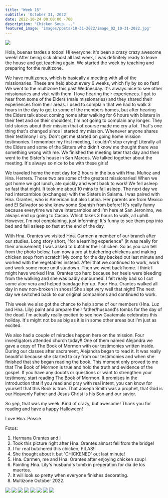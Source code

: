 ```yaml
---
title: "Week 15"
subtitle: 'October 31, 2022'
date: 2022-10-24 00:00:00 -700
description: "Chicken Soup...."
featured_image: 'images/posts/10-31-2022/image_02_10-31-2022.jpg'
---
```

![](/images/posts/10-31-2022/image_02_10-31-2022.jpg)

Hola, buenas tardes a todos!  Hi everyone, it's been a crazy crazy awesome week!  After being sick almost all last week, I was definitely ready to leave the house and get teaching again.  We started the week by teaching and preparing for the multizone.

We have multizones, which is basically a meeting with all of the missionaries.  These are held about every 6 weeks, which fly by so so fast!  We went to the multizone this past Wednesday.  It's always nice to see other missionaries and visit with them.  I love hearing their experiences.  I got to hear from some of the Elders (male missionaries) and they shared their experiences from their areas.  I used to complain that we had to walk 3 hours in the day to get to some of the members homes, but after hearing the Elders talk about coming home after walking for 6 hours with blisters in their feet and on their shoulders, I'm not going to complain any longer.  They told stories about their mission that of course made me cry a lot.  That's one thing that's changed since I started my mission.  Whenever anyone shares their testimony I cry.  Don't get me started on going home mission testimonies.  I remember my first meeting, I couldn't stop crying!  Literally all the Elders and some of the Sisters who didn't know me thought there was something wrong with me.  We finished the meeting later that day and then went to the Sister's house in San Marcos.  We talked together about the meeting.  It's always so nice to be with these girls!

We traveled home the next day for 2 hours in the bus with Hna. Muñoz and Hna. Herrera.  Those two are some of the greatest missionaries!  When we got home we got lunch, ate quickly and went back to work!  We fell asleep so fast that night.  It took me about 10 mins to fall asleep.  The next day we had intercambios (exchanges) with the Sisters in Salama.  I was paired with Hna. Orantes, who is American but also Latina.  Her parents are from Mexico and El Salvador so she knew some Spanish from before!  It's really funny because everytime we have intercambios and I'm here at San Jeronimo, we always end up going to Cacao.  Which takes 3 hours to walk, all uphill.  However, I'm not complaining, just informing!  It's funny to see them pop into bed and fall asleep so fast at the end of the day.

With Hna. Orantes we visited Hna. Carmen a member of our branch after our studies.  Long story short, "for a learning experience" (it was really for their amusement) I was asked to butcher their chicken.  So as you can tell from the photo below, I am now a pro at butchering chickens and making chicken soup from scratch!  My comp for the day backed out last minute and worked with the vegetables instead.  After that we continued to work, work and work some more until sundown.  Then we went back home.  I think I might have worked Hna. Orantes too hard because her heels were bleeding from the walking and she was badly sunburned.  I felt really bad so I cut some aloe vera and helped bandage her up.  Poor Hna. Orantes walked all day in new non-broken in shoes!  She slept very well that night!  The next day we switched back to our original companions and continued to work.  

This week we also got the chance to help some of our members (Hna. Luz and Hna. Lily) paint and prepare their father/husband's tombs for the day of the dead.  I'm actually really excited to see how Guatemala celebrates this holiday.  It's might not be as big as it is in some other areas but I'm just as excited.

We also had a couple of miracles happen here on the mission.  Four investigators attended church today!!  One of them  named Alejandra we gave a copy of The Book of Mormon with our testimonies written inside.  During our classes after sacrament, Alejandra began to read it.  It was really beautiful because she started to cry from our testimonies and when she finished that she began reading the book.  This moment only proved to me that The Book of Mormon is true and hold the truth and evidence of the gospel.  If you have any doubts or questions or want to strengthen your testimony, start reading The Book of Mormon.  It promises in the introduction that if you read and pray with real intent, you can know for yourself that this Book is true.  That Joseph Smith was a prophet, that God is our Heavenly Father and Jesus Christ is his Son and our savior.

So yep, that was my week.  Kind of crazy, but awesome!  Thank you for reading and have a happy Halloween!

Love Hna. Possié

Fotos:
1.  Hermana Orantes and I
2.  Took this picture right after Hna. Orantes almost fell from the bridge!
3.  I for real butchered this chicken, PILAS!!
4.  She thought about it but 'CHICKENED' out last minute!
5.  Hna. Carmen, me and Hna. Orantes after enjoying chicken soup!
6.  Painting Hna. Lily's husband's tomb in preperation for dia de los muertos.
7.  It will look so pretty when everyone finishes decorating.
8.  Multizone October 2022.

<div class="gallery" data-columns="2">
    <img src="/images/posts/10-31-2022/image_01_10-31-2022.jpg">
    <img src="/images/posts/10-31-2022/image_02_10-31-2022.jpg">
    <img src="/images/posts/10-31-2022/image_03_10-31-2022.jpg">
    <img src="/images/posts/10-31-2022/image_04_10-31-2022.jpg">
    <img src="/images/posts/10-31-2022/image_05_10-31-2022.jpg">
    <img src="/images/posts/10-31-2022/image_06_10-31-2022.jpg">
    <img src="/images/posts/10-31-2022/image_07_10-31-2022.jpg">
    <img src="/images/posts/10-31-2022/image_08_10-31-2022.jpg">
</div>
